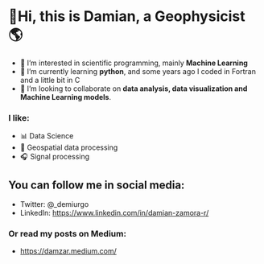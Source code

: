 # 👋**Hi, this is Damian, a Geophysicist** 🌎
- 👀 I’m interested in scientific programming, mainly **Machine Learning**
- 🌱 I’m currently learning **python**, and some years ago I coded in Fortran and a little bit in C
- 💞️ I’m looking to collaborate on **data analysis, data visualization and Machine Learning models**.

### I like:
- 📊 Data Science
- 📡 Geospatial data processing
- 🎧 Signal processing

## You can follow me in social media:
- Twitter: @_demiurgo
- LinkedIn: https://www.linkedin.com/in/damian-zamora-r/
### Or read my posts on Medium:
- https://damzar.medium.com/

<!---
DamianZAR/DamianZAR is a ✨ special ✨ repository because its `README.md` (this file) appears on your GitHub profile.
You can click the Preview link to take a look at your changes.
--->
